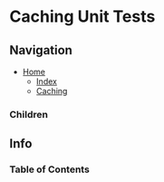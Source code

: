 # Caching Unit Tests

## Navigation

* [Home](/README.md)
	* [Index](/docs/Index.md)
	* [Caching](/src/Caching/README.md)

### Children

## Info

### Table of Contents